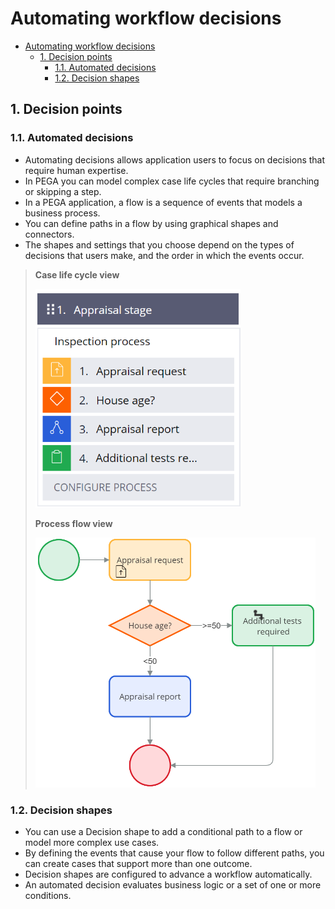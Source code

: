 # Automating workflow decisions

- [Automating workflow decisions](#automating-workflow-decisions)
    - [1. Decision points](#1-decision-points)
        - [1.1. Automated decisions](#11-automated-decisions)
        - [1.2. Decision shapes](#12-decision-shapes)

## 1. Decision points

### 1.1. Automated decisions

- Automating decisions allows application users to focus on decisions that require human expertise. 
- In PEGA you can model complex case life cycles that require branching or skipping a step. 
- In a PEGA application, a flow is a sequence of events that models a business process.
- You can define paths in a flow by using graphical shapes and connectors.
- The shapes and settings that you choose depend on the types of decisions that users make, and the order in which the events occur.

> **Case life cycle view**
> 
> <img src="../resources/decisions-case-life.png" height=350>
> 
> **Process flow view**
> 
> <img src="../resources/decisions-flow.png" height=400>

### 1.2. Decision shapes

- You can use a Decision shape to add a conditional path to a flow or model more complex use cases. 
- By defining the events that cause your flow to follow different paths, you can create cases that support more than one outcome.
- Decision shapes are configured to advance a workflow automatically.
- An automated decision evaluates business logic or a set of one or more conditions. 
